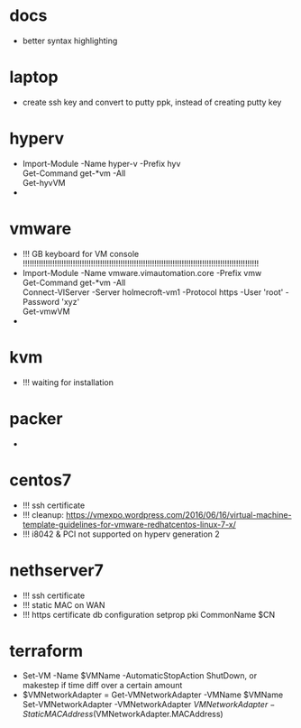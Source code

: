 # docs

- better syntax highlighting

# laptop

- create ssh key and convert to putty ppk, instead of creating putty key

# hyperv

- Import-Module -Name hyper-v -Prefix hyv  
  Get-Command get-*vm -All  
  Get-hyvVM
-

# vmware

- !!! GB keyboard for VM console !!!!!!!!!!!!!!!!!!!!!!!!!!!!!!!!!!!!!!!!!!!!!!!!!!!!!!!!!!!!!!!!!!!!!!!!!!!!!!!!!!!!!!!!!!!!!!!!!!!!!!!!
- Import-Module -Name vmware.vimautomation.core -Prefix vmw  
  Get-Command get-*vm -All  
  Connect-VIServer -Server holmecroft-vm1 -Protocol https -User 'root' -Password 'xyz'  
  Get-vmwVM  
-

# kvm

- !!! waiting for installation


# packer

-

# centos7

- !!! ssh certificate
- !!! cleanup: https://vmexpo.wordpress.com/2016/06/16/virtual-machine-template-guidelines-for-vmware-redhatcentos-linux-7-x/
- !!! i8042 & PCI not supported on hyperv generation 2


# nethserver7

- !!! ssh certificate
- !!! static MAC on WAN
- !!! https certificate
  db configuration setprop pki CommonName $CN


# terraform

- Set-VM -Name $VMName -AutomaticStopAction ShutDown, or makestep if time diff over a certain amount
- $VMNetworkAdapter = Get-VMNetworkAdapter -VMName $VMName
  Set-VMNetworkAdapter -VMNetworkAdapter $VMNetworkAdapter -StaticMACAddress ($VMNetworkAdapter.MACAddress)

